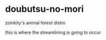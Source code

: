 # doubutsu-no-mori
zoinkity's animal forest distro

this is where the streamlining is going to occur
